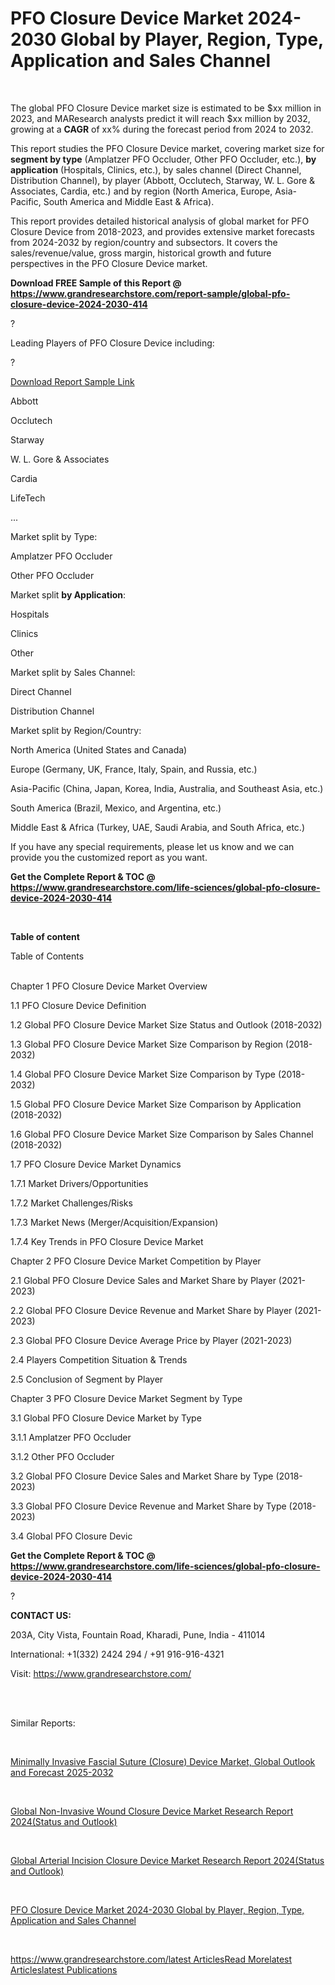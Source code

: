 <h1>PFO Closure Device Market 2024-2030 Global by Player, Region, Type, Application and Sales Channel</h1><br/><p>The global PFO Closure Device market size is estimated to be $xx million in 2023, and MAResearch analysts predict it will reach $xx million by 2032, growing at a <strong>CAGR</strong> of xx% during the forecast period from 2024 to 2032.</p>
 
 
 
 <p>This report studies the PFO Closure Device market, covering market size for <strong>segment by type</strong> (Amplatzer PFO Occluder, Other PFO Occluder, etc.), <strong>by application</strong> (Hospitals, Clinics, etc.), by sales channel (Direct Channel, Distribution Channel), by player (Abbott, Occlutech, Starway, W. L. Gore & Associates, Cardia, etc.) and by region (North America, Europe, Asia-Pacific, South America and Middle East & Africa).</p>
 
 
 
 <p>This report provides detailed historical analysis of global market for PFO Closure Device from 2018-2023, and provides extensive market forecasts from 2024-2032 by region/country and subsectors. It covers the sales/revenue/value, gross margin, historical growth and future perspectives in the PFO Closure Device market.</p>
 
 
 
 <div><b>Download FREE Sample of this Report @ <a href="https://www.grandresearchstore.com/report-sample/global-pfo-closure-device-2024-2030-414">https://www.grandresearchstore.com/report-sample/global-pfo-closure-device-2024-2030-414</a></b></div>
 
 
 
 <p>? </p>
 
 
 
 <p>Leading Players of PFO Closure Device including:</p>
 
 
 
 <p>? </p>
 
 
 
 <p><a href="https://www.grandresearchstore.com/mr-admin/report-sample/global-pfo-closure-device-2024-2030-414">Download Report Sample Link</a></p>
 
 
 
 <p>Abbott</p>
 
 
 
 <p>Occlutech</p>
 
 
 
 <p>Starway</p>
 
 
 
 <p>W. L. Gore & Associates</p>
 
 
 
 <p>Cardia</p>
 
 
 
 <p>LifeTech</p>
 
 
 
 <p>...</p>
 
 
 
 <p>Market split by Type:</p>
 
 
 
 <p>Amplatzer PFO Occluder</p>
 
 
 
 <p>Other PFO Occluder</p>
 
 
 
 <p>Market split <strong>by Application</strong>:</p>
 
 
 
 <p>Hospitals</p>
 
 
 
 <p>Clinics</p>
 
 
 
 <p>Other</p>
 
 
 
 <p>Market split by Sales Channel:</p>
 
 
 
 <p>Direct Channel</p>
 
 
 
 <p>Distribution Channel</p>
 
 
 
 <p>Market split by Region/Country:</p>
 
 
 
 <p>North America (United States and Canada)</p>
 
 
 
 <p>Europe (Germany, UK, France, Italy, Spain, and Russia, etc.)</p>
 
 
 
 <p>Asia-Pacific (China, Japan, Korea, India, Australia, and Southeast Asia, etc.)</p>
 
 
 
 <p>South America (Brazil, Mexico, and Argentina, etc.)</p>
 
 
 
 <p>Middle East & Africa (Turkey, UAE, Saudi Arabia, and South Africa, etc.)</p>
 
 
 
 <p>If you have any special requirements, please let us know and we can provide you the customized report as you want.</p>
 
 
 
 <div><b>Get the Complete Report & TOC @ <a href="https://www.grandresearchstore.com/life-sciences/global-pfo-closure-device-2024-2030-414">https://www.grandresearchstore.com/life-sciences/global-pfo-closure-device-2024-2030-414</a></b></div>
 
 
 
 <p><br />
 
 <b>Table of content</b></p>
 
 
 
 <p>Table of Contents<br />
 
 <br />
 
 Chapter 1 PFO Closure Device Market Overview<br />
 
 1.1 PFO Closure Device Definition<br />
 
 1.2 Global PFO Closure Device Market Size Status and Outlook (2018-2032)<br />
 
 1.3 Global PFO Closure Device Market Size Comparison by Region (2018-2032)<br />
 
 1.4 Global PFO Closure Device Market Size Comparison by Type (2018-2032)<br />
 
 1.5 Global PFO Closure Device Market Size Comparison by Application (2018-2032)<br />
 
 1.6 Global PFO Closure Device Market Size Comparison by Sales Channel (2018-2032)<br />
 
 1.7 PFO Closure Device Market Dynamics<br />
 
 1.7.1 Market Drivers/Opportunities<br />
 
 1.7.2 Market Challenges/Risks<br />
 
 1.7.3 Market News (Merger/Acquisition/Expansion)<br />
 
 1.7.4 Key Trends in PFO Closure Device Market<br />
 
 Chapter 2 PFO Closure Device Market Competition by Player<br />
 
 2.1 Global PFO Closure Device Sales and Market Share by Player (2021-2023)<br />
 
 2.2 Global PFO Closure Device Revenue and Market Share by Player (2021-2023)<br />
 
 2.3 Global PFO Closure Device Average Price by Player (2021-2023)<br />
 
 2.4 Players Competition Situation & Trends<br />
 
 2.5 Conclusion of Segment by Player<br />
 
 Chapter 3 PFO Closure Device Market Segment by Type<br />
 
 3.1 Global PFO Closure Device Market by Type<br />
 
 3.1.1 Amplatzer PFO Occluder<br />
 
 3.1.2 Other PFO Occluder<br />
 
 3.2 Global PFO Closure Device Sales and Market Share by Type (2018-2023)<br />
 
 3.3 Global PFO Closure Device Revenue and Market Share by Type (2018-2023)<br />
 
 3.4 Global PFO Closure Devic</p>
 
 
 
 <div><b>Get the Complete Report & TOC @ <a href="https://www.grandresearchstore.com/life-sciences/global-pfo-closure-device-2024-2030-414">https://www.grandresearchstore.com/life-sciences/global-pfo-closure-device-2024-2030-414</a></b></div>
 
 
 
 <p>? </p>
 
 
 
 <p><b>CONTACT US:</b><br />
 
 203A, City Vista, Fountain Road, Kharadi, Pune, India - 411014<br />
 
 International: +1(332) 2424 294 / +91 916-916-4321<br />
 
 Visit: <a href="https://www.grandresearchstore.com/">https://www.grandresearchstore.com/</a><br />
 
 <br />
 
 <br />
 
 Similar Reports:<br />
 
 <br />
 
 <a href="https://www.grandresearchstore.com/life-sciences/global-minimally-invasive-fascial-suture-device-forecast-2025-2032-445">Minimally Invasive Fascial Suture (Closure) Device Market, Global Outlook and Forecast 2025-2032</a><br />
 
 <br />
 
 <a href="https://www.grandresearchstore.com/life-sciences/global-noninvasive-wound-closure-device-2024-727">Global Non-Invasive Wound Closure Device Market Research Report 2024(Status and Outlook)</a><br />
 
 <br />
 
 <a href="https://www.grandresearchstore.com/life-sciences/global-arterial-incision-closure-device-2024-109">Global Arterial Incision Closure Device Market Research Report 2024(Status and Outlook)</a><br />
 
 <br />
 
 <a href="https://www.grandresearchstore.com/life-sciences/global-pfo-closure-device-2024-2030-753">PFO Closure Device Market 2024-2030 Global by Player, Region, Type, Application and Sales Channel</a><br />
 
 <br />
 
 <a href="https://gyeongbokgung.com">https://www.grandresearchstore.com/</a><a href="https://hallyeomaritime.com">latest Articles</a><a href="https://jingwansa.com">Read More</a><a href="https://nguoiviet.jp/">latest Articles</a><a href="https://www.intelmarketresearch.com/">latest Publications</a></p>